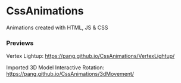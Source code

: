 # CssAnimations
Animations created with HTML, JS &amp; CSS

### Previews
Vertex Lightup:
https://pang.github.io/CssAnimations/VertexLightup/

Imported 3D Model Interactive Rotation:
https://pang.github.io/CssAnimations/3dMovement/